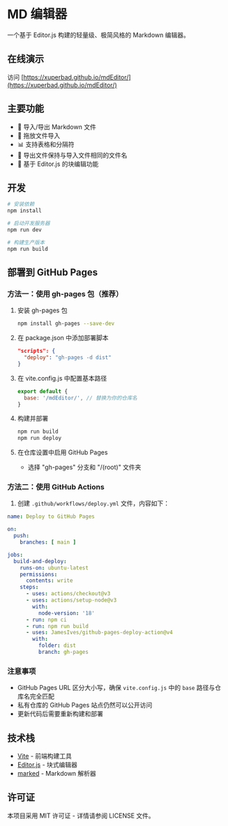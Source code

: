# MD 编辑器

一个基于 Editor.js 构建的轻量级、极简风格的 Markdown 编辑器。

## 在线演示

访问 [https://xuperbad.github.io/mdEditor/](https://xuperbad.github.io/mdEditor/)

## 主要功能

- 📄 导入/导出 Markdown 文件
- 📂 拖放文件导入
- 📊 支持表格和分隔符
- 🔄 导出文件保持与导入文件相同的文件名
- 🧩 基于 Editor.js 的块编辑功能

## 开发

```bash
# 安装依赖
npm install

# 启动开发服务器
npm run dev

# 构建生产版本
npm run build
```

## 部署到 GitHub Pages

### 方法一：使用 gh-pages 包（推荐）

1. 安装 gh-pages 包
   ```bash
   npm install gh-pages --save-dev
   ```

2. 在 package.json 中添加部署脚本
   ```json
   "scripts": {
     "deploy": "gh-pages -d dist"
   }
   ```

3. 在 vite.config.js 中配置基本路径
   ```javascript
   export default {
     base: '/mdEditor/', // 替换为你的仓库名
   }
   ```

4. 构建并部署
   ```bash
   npm run build
   npm run deploy
   ```

5. 在仓库设置中启用 GitHub Pages
   - 选择 "gh-pages" 分支和 "/(root)" 文件夹

### 方法二：使用 GitHub Actions

1. 创建 `.github/workflows/deploy.yml` 文件，内容如下：

```yaml
name: Deploy to GitHub Pages

on:
  push:
    branches: [ main ]

jobs:
  build-and-deploy:
    runs-on: ubuntu-latest
    permissions:
      contents: write
    steps:
      - uses: actions/checkout@v3
      - uses: actions/setup-node@v3
        with:
          node-version: '18'
      - run: npm ci
      - run: npm run build
      - uses: JamesIves/github-pages-deploy-action@v4
        with:
          folder: dist
          branch: gh-pages
```

### 注意事项

- GitHub Pages URL 区分大小写，确保 `vite.config.js` 中的 `base` 路径与仓库名完全匹配
- 私有仓库的 GitHub Pages 站点仍然可以公开访问
- 更新代码后需要重新构建和部署

## 技术栈

- [Vite](https://vitejs.dev/) - 前端构建工具
- [Editor.js](https://editorjs.io/) - 块式编辑器
- [marked](https://marked.js.org/) - Markdown 解析器

## 许可证

本项目采用 MIT 许可证 - 详情请参阅 LICENSE 文件。
